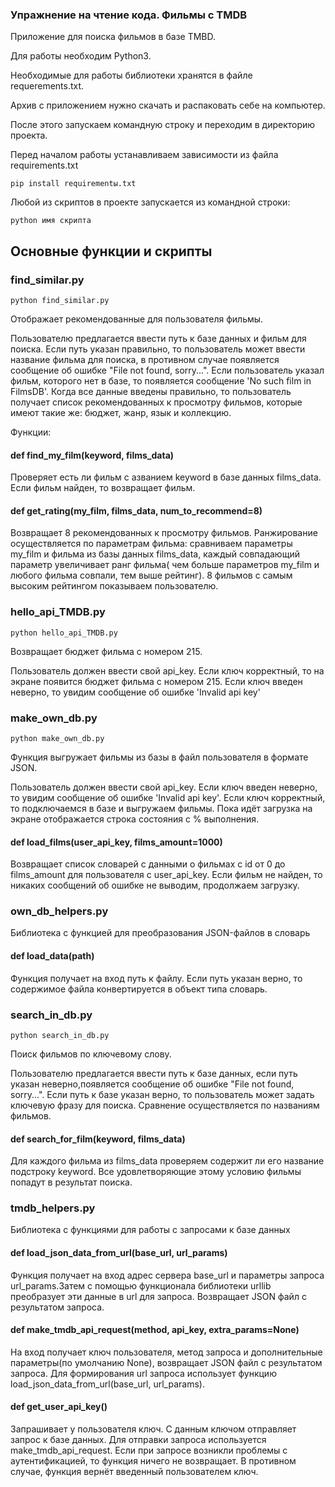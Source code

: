 ### Упражнение на чтение кода. Фильмы с TMDB

Приложение для поиска фильмов в базе TMBD. 

Для работы необходим Python3.

Необходимые для работы библиотеки хранятся в файле requerements.txt.

Архив с приложением нужно скачать и распаковать себе на компьютер.

После этого запускаем командную строку и переходим в директорию проекта.

Перед началом работы устанавливаем зависимости из файла requirements.txt

```
pip install requirementы.txt
```

Любой из скриптов в проекте запускается из командной строки:
```
python имя скрипта
```


## Основные функции и скрипты

### find_similar.py

```
python find_similar.py
```
Отображает рекомендованные для пользователя фильмы.

Пользователю предлагается ввести путь к базе данных и фильм для поиска.
Если путь указан правильно, то пользователь может ввести название фильма для поиска, в противном случае появляется сообщение об ошибке "File not found, sorry...".
Если пользователь указал фильм, которого нет в базе, то появляется сообщение 'No such film in FilmsDB'.
Когда все данные введены правильно, то пользователь получает список рекомендованных к просмотру фильмов, которые имеют такие же: бюджет, жанр, язык и коллекцию.

Функции:

#### def find_my_film(keyword, films_data)

Проверяет есть ли фильм с азванием keyword в базе данных films_data. 
Если фильм найден, то возвращает фильм.

#### def get_rating(my_film, films_data, num_to_recommend=8)

Возвращает 8 рекомендованных к просмотру фильмов. Ранжирование осуществляется по параметрам фильма: сравниваем параметры my_film и фильма из базы данных films_data,
каждый совпадающий параметр увеличивает ранг фильма( чем больше параметров my_film и любого фильма совпали, тем выше рейтинг). 8 фильмов с самым высоким рейтингом
показываем пользователю.

### hello_api_TMDB.py
```
python hello_api_TMDB.py

```
Возвращает бюджет фильма с номером 215.

Пользователь должен ввести свой api_key. Если ключ корректный, то на экране появится бюджет фильма с номером 215.
Если ключ введен неверно, то увидим сообщение об ошибке 'Invalid api key'

### make_own_db.py
```
python make_own_db.py
```

Функция выгружает фильмы из базы в файл пользователя в формате JSON.

Пользователь должен ввести свой api_key.
Если ключ введен неверно, то увидим сообщение об ошибке 'Invalid api key'.
Если ключ корректный, то подключаемся в базе и выгружаем фильмы. 
Пока идёт загрузка на экране отображается строка состояния с % выполнения.

#### def load_films(user_api_key, films_amount=1000)

Возвращает список словарей с данными о фильмах с id от 0 до films_amount для пользователя с user_api_key. 
Если фильм не найден, то никаких сообщений об ошибке не выводим, продолжаем загрузку.


### own_db_helpers.py

Библиотека с функцией для преобразования JSON-файлов в словарь

#### def load_data(path)

Функция получает на вход путь к файлу. Если путь указан верно, то содержимое файла конвертируется в объект типа словарь.


### search_in_db.py

```
python search_in_db.py
```

Поиск фильмов по ключевому слову. 

Пользователю предлагается ввести путь к базе данных, если путь указан неверно,появляется сообщение об ошибке "File not found, sorry...".
Если путь к базе указан верно, то пользователь может задать ключевую фразу для поиска. Сравнение осуществляется по названиям фильмов.

#### def search_for_film(keyword, films_data)

Для каждого фильма из films_data проверяем содержит ли его название подстроку keyword.
Все удовлетворяющие этому условию фильмы попадут в результат поиска.

### tmdb_helpers.py

Библиотека с функциями для работы с запросами к базе данных

#### def load_json_data_from_url(base_url, url_params)

Функция получает на вход адрес сервера base_url и параметры запроса url_params.Затем с помощью функционала библиотеки urllib преобразует 
эти данные в url для запроса. 
Возвращает JSON файл с результатом запроса.


#### def make_tmdb_api_request(method, api_key, extra_params=None)

На вход получает ключ пользователя, метод запроса и дополнительные параметры(по умолчанию None), возвращает JSON файл с результатом запроса.
Для формирования url запроса использует функцию load_json_data_from_url(base_url, url_params).

#### def get_user_api_key()

Запрашивает у пользователя ключ. С данным ключом отправляет запрос к базе данных. Для отправки запроса используется make_tmdb_api_request.
Если при запросе возникли проблемы с аутентификацией, то функция ничего не возвращает. 
В противном случае, функция вернёт введенный пользователем ключ.
























